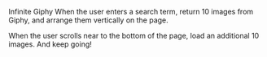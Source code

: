 Infinite Giphy
When the user enters a search term, return 10 images from Giphy, and arrange them vertically on the page.

When the user scrolls near to the bottom of the page, load an additional 10 images. And keep going!
